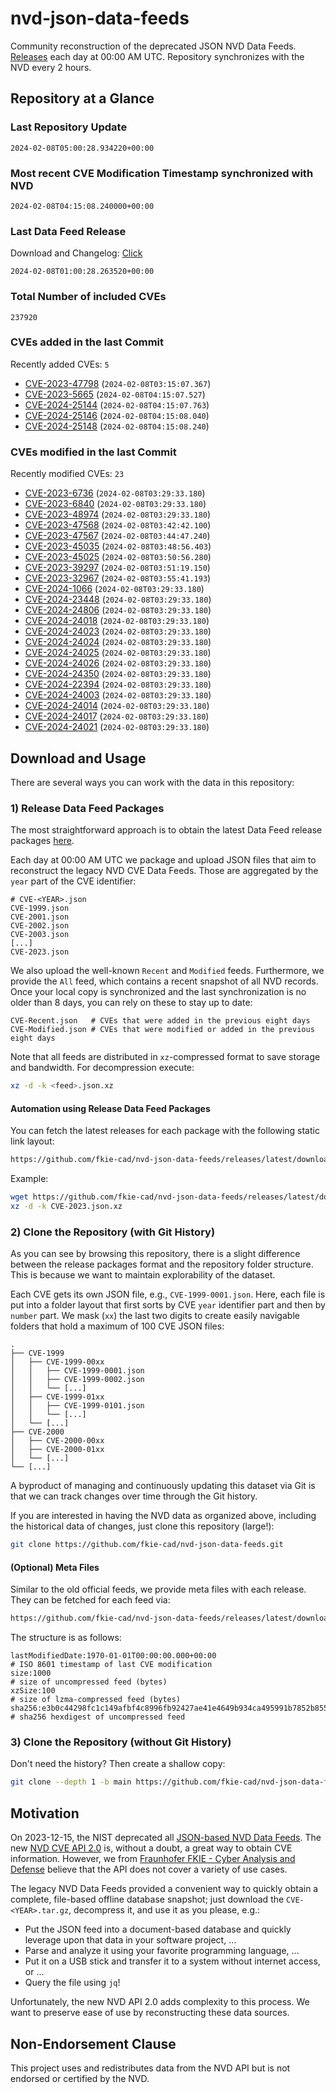 # nvd-json-data-feeds

Community reconstruction of the deprecated JSON NVD Data Feeds. 
[Releases](https://github.com/fkie-cad/nvd-json-data-feeds/releases/latest) each day at 00:00 AM UTC.
Repository synchronizes with the NVD every 2 hours.

## Repository at a Glance

### Last Repository Update

```plain
2024-02-08T05:00:28.934220+00:00
```

### Most recent CVE Modification Timestamp synchronized with NVD

```plain
2024-02-08T04:15:08.240000+00:00
```

### Last Data Feed Release

Download and Changelog: [Click](https://github.com/fkie-cad/nvd-json-data-feeds/releases/latest)

```plain
2024-02-08T01:00:28.263520+00:00
```

### Total Number of included CVEs

```plain
237920
```

### CVEs added in the last Commit

Recently added CVEs: `5`

* [CVE-2023-47798](CVE-2023/CVE-2023-477xx/CVE-2023-47798.json) (`2024-02-08T03:15:07.367`)
* [CVE-2023-5665](CVE-2023/CVE-2023-56xx/CVE-2023-5665.json) (`2024-02-08T04:15:07.527`)
* [CVE-2024-25144](CVE-2024/CVE-2024-251xx/CVE-2024-25144.json) (`2024-02-08T04:15:07.763`)
* [CVE-2024-25146](CVE-2024/CVE-2024-251xx/CVE-2024-25146.json) (`2024-02-08T04:15:08.040`)
* [CVE-2024-25148](CVE-2024/CVE-2024-251xx/CVE-2024-25148.json) (`2024-02-08T04:15:08.240`)


### CVEs modified in the last Commit

Recently modified CVEs: `23`

* [CVE-2023-6736](CVE-2023/CVE-2023-67xx/CVE-2023-6736.json) (`2024-02-08T03:29:33.180`)
* [CVE-2023-6840](CVE-2023/CVE-2023-68xx/CVE-2023-6840.json) (`2024-02-08T03:29:33.180`)
* [CVE-2023-48974](CVE-2023/CVE-2023-489xx/CVE-2023-48974.json) (`2024-02-08T03:29:33.180`)
* [CVE-2023-47568](CVE-2023/CVE-2023-475xx/CVE-2023-47568.json) (`2024-02-08T03:42:42.100`)
* [CVE-2023-47567](CVE-2023/CVE-2023-475xx/CVE-2023-47567.json) (`2024-02-08T03:44:47.240`)
* [CVE-2023-45035](CVE-2023/CVE-2023-450xx/CVE-2023-45035.json) (`2024-02-08T03:48:56.403`)
* [CVE-2023-45025](CVE-2023/CVE-2023-450xx/CVE-2023-45025.json) (`2024-02-08T03:50:56.280`)
* [CVE-2023-39297](CVE-2023/CVE-2023-392xx/CVE-2023-39297.json) (`2024-02-08T03:51:19.150`)
* [CVE-2023-32967](CVE-2023/CVE-2023-329xx/CVE-2023-32967.json) (`2024-02-08T03:55:41.193`)
* [CVE-2024-1066](CVE-2024/CVE-2024-10xx/CVE-2024-1066.json) (`2024-02-08T03:29:33.180`)
* [CVE-2024-23448](CVE-2024/CVE-2024-234xx/CVE-2024-23448.json) (`2024-02-08T03:29:33.180`)
* [CVE-2024-24806](CVE-2024/CVE-2024-248xx/CVE-2024-24806.json) (`2024-02-08T03:29:33.180`)
* [CVE-2024-24018](CVE-2024/CVE-2024-240xx/CVE-2024-24018.json) (`2024-02-08T03:29:33.180`)
* [CVE-2024-24023](CVE-2024/CVE-2024-240xx/CVE-2024-24023.json) (`2024-02-08T03:29:33.180`)
* [CVE-2024-24024](CVE-2024/CVE-2024-240xx/CVE-2024-24024.json) (`2024-02-08T03:29:33.180`)
* [CVE-2024-24025](CVE-2024/CVE-2024-240xx/CVE-2024-24025.json) (`2024-02-08T03:29:33.180`)
* [CVE-2024-24026](CVE-2024/CVE-2024-240xx/CVE-2024-24026.json) (`2024-02-08T03:29:33.180`)
* [CVE-2024-24350](CVE-2024/CVE-2024-243xx/CVE-2024-24350.json) (`2024-02-08T03:29:33.180`)
* [CVE-2024-22394](CVE-2024/CVE-2024-223xx/CVE-2024-22394.json) (`2024-02-08T03:29:33.180`)
* [CVE-2024-24003](CVE-2024/CVE-2024-240xx/CVE-2024-24003.json) (`2024-02-08T03:29:33.180`)
* [CVE-2024-24014](CVE-2024/CVE-2024-240xx/CVE-2024-24014.json) (`2024-02-08T03:29:33.180`)
* [CVE-2024-24017](CVE-2024/CVE-2024-240xx/CVE-2024-24017.json) (`2024-02-08T03:29:33.180`)
* [CVE-2024-24021](CVE-2024/CVE-2024-240xx/CVE-2024-24021.json) (`2024-02-08T03:29:33.180`)


## Download and Usage

There are several ways you can work with the data in this repository:

### 1) Release Data Feed Packages

The most straightforward approach is to obtain the latest Data Feed release packages [here](https://github.com/fkie-cad/nvd-json-data-feeds/releases/latest).

Each day at 00:00 AM UTC we package and upload JSON files that aim to reconstruct the legacy NVD CVE Data Feeds.
Those are aggregated by the `year` part of the CVE identifier:

```
# CVE-<YEAR>.json
CVE-1999.json
CVE-2001.json
CVE-2002.json
CVE-2003.json
[...]
CVE-2023.json
```

We also upload the well-known `Recent` and `Modified` feeds.
Furthermore, we provide the `All` feed, which contains a recent snapshot of all NVD records.
Once your local copy is synchronized and the last synchronization is no older than 8 days, you can rely on these to stay up to date:

```plain
CVE-Recent.json   # CVEs that were added in the previous eight days
CVE-Modified.json # CVEs that were modified or added in the previous eight days
```

Note that all feeds are distributed in `xz`-compressed format to save storage and bandwidth.
For decompression execute:

```sh
xz -d -k <feed>.json.xz
```


#### Automation using Release Data Feed Packages

You can fetch the latest releases for each package with the following static link layout:

```sh
https://github.com/fkie-cad/nvd-json-data-feeds/releases/latest/download/CVE-<YEAR>.json.xz
```

Example:

```sh
wget https://github.com/fkie-cad/nvd-json-data-feeds/releases/latest/download/CVE-2023.json.xz
xz -d -k CVE-2023.json.xz
```



### 2) Clone the Repository (with Git History)

As you can see by browsing this repository, there is a slight difference between the release packages format and the repository folder structure.
This is because we want to maintain explorability of the dataset.

Each CVE gets its own JSON file, e.g., `CVE-1999-0001.json`.
Here, each file is put into a folder layout that first sorts by CVE `year` identifier part and then by `number` part.
We mask (`xx`) the last two digits to create easily navigable folders that hold a maximum of 100 CVE JSON files:

```plain
.
├── CVE-1999
│   ├── CVE-1999-00xx
│   │   ├── CVE-1999-0001.json
│   │   ├── CVE-1999-0002.json
│   │   └── [...]
│   ├── CVE-1999-01xx
│   │   ├── CVE-1999-0101.json
│   │   └── [...]
│   └── [...]
├── CVE-2000
│   ├── CVE-2000-00xx
│   ├── CVE-2000-01xx
│   └── [...]
└── [...]
```

A byproduct of managing and continuously updating this dataset via Git is that we can track changes over time through the Git history.

If you are interested in having the NVD data as organized above, including the historical data of changes, just clone this repository (large!):

```sh
git clone https://github.com/fkie-cad/nvd-json-data-feeds.git
```

#### (Optional) Meta Files

Similar to the old official feeds, we provide meta files with each release. They can be fetched for each feed via:

```sh
https://github.com/fkie-cad/nvd-json-data-feeds/releases/latest/download/CVE-<YEAR>.meta
```

The structure is as follows:

```plain
lastModifiedDate:1970-01-01T00:00:00.000+00:00                          # ISO 8601 timestamp of last CVE modification
size:1000                                                               # size of uncompressed feed (bytes)
xzSize:100                                                              # size of lzma-compressed feed (bytes)
sha256:e3b0c44298fc1c149afbf4c8996fb92427ae41e4649b934ca495991b7852b855 # sha256 hexdigest of uncompressed feed
```


### 3) Clone the Repository (without Git History)

Don't need the history? Then create a shallow copy:

```sh
git clone --depth 1 -b main https://github.com/fkie-cad/nvd-json-data-feeds.git
```

## Motivation

On 2023-12-15, the NIST deprecated all [JSON-based NVD Data Feeds](https://nvd.nist.gov/vuln/data-feeds#divRetirementBanner-1).
The new [NVD CVE API 2.0](https://nvd.nist.gov/developers/vulnerabilities) is, without a doubt, a great way to obtain CVE information.
However, we from [Fraunhofer FKIE - Cyber Analysis and Defense](https://www.fkie.fraunhofer.de/en/departments/cad.html) believe that the API does not cover a variety of use cases.

The legacy NVD Data Feeds provided a convenient way to quickly obtain a complete, file-based offline database snapshot; just download the `CVE-<YEAR>.tar.gz`, decompress it, and use it as you please, e.g.:

* Put the JSON feed into a document-based database and quickly leverage upon that data in your software project, ...
* Parse and analyze it using your favorite programming language, ...
* Put it on a USB stick and transfer it to a system without internet access, or ...
* Query the file using `jq`!

Unfortunately, the new NVD API 2.0 adds complexity to this process.
We want to preserve ease of use by reconstructing these data sources.

## Non-Endorsement Clause

This project uses and redistributes data from the NVD API but is not endorsed or certified by the NVD.